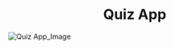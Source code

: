 <h1 align="center">Quiz App</h1>



![Quiz App_Image](https://github.com/alaashalaby/quiz-app/assets/80048047/3789c7e6-6d10-45d8-b632-5d33ef6ef650)

